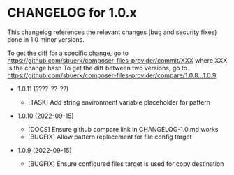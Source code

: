CHANGELOG for 1.0.x
===================

This changelog references the relevant changes (bug and security fixes) done
in 1.0 minor versions.

To get the diff for a specific change, go to https://github.com/sbuerk/composer-files-provider/commit/XXX where XXX is the change hash
To get the diff between two versions, go to https://github.com/sbuerk/composer-files-provider/compare/1.0.8...1.0.9

* 1.0.11 (????-??-??)

  * [TASK] Add string environment variable placeholder for pattern 

* 1.0.10 (2022-09-15)

  * [DOCS] Ensure github compare link in CHANGELOG-1.0.md works
  * [BUGFIX] Allow pattern replacement for file config target

* 1.0.9 (2022-09-15)

  * [BUGFIX] Ensure configured files target is used for copy destination 